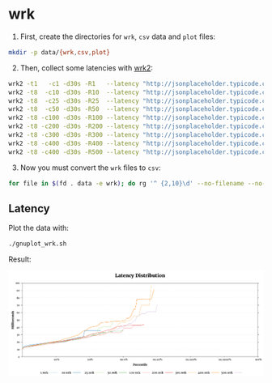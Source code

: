 # wrk

1. First, create the directories for `wrk`, `csv` data and `plot` files:

```sh
mkdir -p data/{wrk,csv,plot}
```

2. Then, collect some latencies with [wrk2](https://github.com/giltene/wrk2):

```sh
wrk2 -t1   -c1 -d30s -R1   --latency "http://jsonplaceholder.typicode.com/todos/1" | tee data/wrk/1.wrk
wrk2 -t8  -c10 -d30s -R10  --latency "http://jsonplaceholder.typicode.com/todos/1" | tee data/wrk/10.wrk
wrk2 -t8  -c25 -d30s -R25  --latency "http://jsonplaceholder.typicode.com/todos/1" | tee data/wrk/25.wrk
wrk2 -t8  -c50 -d30s -R50  --latency "http://jsonplaceholder.typicode.com/todos/1" | tee data/wrk/50.wrk
wrk2 -t8 -c100 -d30s -R100 --latency "http://jsonplaceholder.typicode.com/todos/1" | tee data/wrk/100.wrk
wrk2 -t8 -c200 -d30s -R200 --latency "http://jsonplaceholder.typicode.com/todos/1" | tee data/wrk/200.wrk
wrk2 -t8 -c300 -d30s -R300 --latency "http://jsonplaceholder.typicode.com/todos/1" | tee data/wrk/300.wrk
wrk2 -t8 -c400 -d30s -R400 --latency "http://jsonplaceholder.typicode.com/todos/1" | tee data/wrk/400.wrk
wrk2 -t8 -c400 -d30s -R500 --latency "http://jsonplaceholder.typicode.com/todos/1" | tee data/wrk/500.wrk
```

3. Now you must convert the `wrk` files to `csv`:

```sh
for file in $(fd . data -e wrk); do rg '^ {2,10}\d' --no-filename --no-line-number $file | rg request -v | rg threads -v |  awk '{print $4","$1}' | sed '1i percentile,'$(echo $file  | sd 'data/wrk/' '')'' > "$(echo $file | sd 'wrk' "csv")"; done
```

## Latency

Plot the data with:

```sh
./gnuplot_wrk.sh
```

Result:

<p align="center">
  <img src="https://raw.githubusercontent.com/rodmoioliveira/Gnuplotting-Stuff/main/wrk2/data/plot/wrk.png">
</p>

